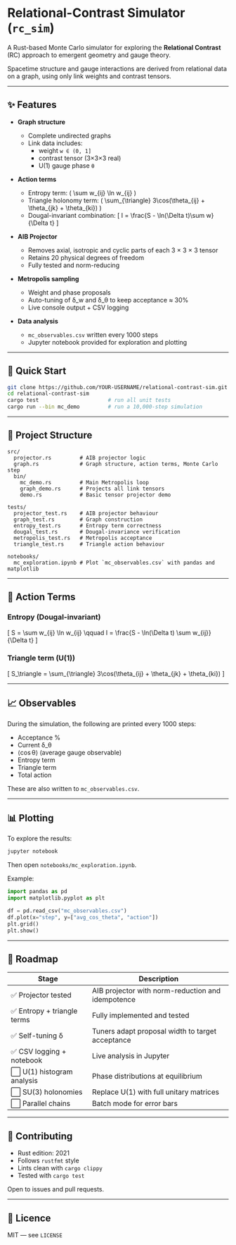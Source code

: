 # Relational-Contrast Simulator (`rc_sim`)

A Rust-based Monte Carlo simulator for exploring the **Relational Contrast** (RC) approach to emergent geometry and gauge theory.

Spacetime structure and gauge interactions are derived from relational data on a graph, using only link weights and contrast tensors.

---

## ✨ Features

- **Graph structure**
  - Complete undirected graphs
  - Link data includes:
    - weight `w ∈ (0, 1]`
    - contrast tensor (3×3×3 real)
    - U(1) gauge phase `θ`

- **Action terms**
  - Entropy term: \( \sum w_{ij} \ln w_{ij} \)
  - Triangle holonomy term: \( \sum_{\triangle} 3\cos(\theta_{ij} + \theta_{jk} + \theta_{ki}) \)
  - Dougal-invariant combination:
    \[
    I = \frac{S - \ln(\Delta t)\sum w}{\Delta t}
    \]

- **AIB Projector**
  - Removes axial, isotropic and cyclic parts of each 3 × 3 × 3 tensor
  - Retains 20 physical degrees of freedom
  - Fully tested and norm-reducing

- **Metropolis sampling**
  - Weight and phase proposals
  - Auto-tuning of δ_w and δ_θ to keep acceptance ≈ 30%
  - Live console output + CSV logging

- **Data analysis**
  - `mc_observables.csv` written every 1000 steps
  - Jupyter notebook provided for exploration and plotting

---

## 🚀 Quick Start

```bash
git clone https://github.com/YOUR-USERNAME/relational-contrast-sim.git
cd relational-contrast-sim
cargo test                      # run all unit tests
cargo run --bin mc_demo         # run a 10,000-step simulation
```

---

## 📂 Project Structure

```
src/
  projector.rs         # AIB projector logic
  graph.rs             # Graph structure, action terms, Monte Carlo step
  bin/
    mc_demo.rs         # Main Metropolis loop
    graph_demo.rs      # Projects all link tensors
    demo.rs            # Basic tensor projector demo

tests/
  projector_test.rs    # AIB projector behaviour
  graph_test.rs        # Graph construction
  entropy_test.rs      # Entropy term correctness
  dougal_test.rs       # Dougal-invariance verification
  metropolis_test.rs   # Metropolis acceptance
  triangle_test.rs     # Triangle action behaviour

notebooks/
  mc_exploration.ipynb # Plot `mc_observables.csv` with pandas and matplotlib
```

---

## 🧪 Action Terms

### Entropy (Dougal-invariant)

\[
S = \sum w_{ij} \ln w_{ij} \qquad
I = \frac{S - \ln(\Delta t) \sum w_{ij}}{\Delta t}
\]

### Triangle term (U(1))

\[
S_\triangle = \sum_{\triangle} 3\cos(\theta_{ij} + \theta_{jk} + \theta_{ki})
\]

---

## 📈 Observables

During the simulation, the following are printed every 1000 steps:

- Acceptance %
- Current δ_θ
- ⟨cos θ⟩ (average gauge observable)
- Entropy term
- Triangle term
- Total action

These are also written to `mc_observables.csv`.

---

## 📊 Plotting

To explore the results:

```bash
jupyter notebook
```

Then open `notebooks/mc_exploration.ipynb`.

Example:

```python
import pandas as pd
import matplotlib.pyplot as plt

df = pd.read_csv("mc_observables.csv")
df.plot(x="step", y=["avg_cos_theta", "action"])
plt.grid()
plt.show()
```

---

## 🧭 Roadmap

| Stage               | Description |
|--------------------|-------------|
| ✅ Projector tested | AIB projector with norm-reduction and idempotence |
| ✅ Entropy + triangle terms | Fully implemented and tested |
| ✅ Self-tuning δ | Tuners adapt proposal width to target acceptance |
| ✅ CSV logging + notebook | Live analysis in Jupyter |
| ⬜ U(1) histogram analysis | Phase distributions at equilibrium |
| ⬜ SU(3) holonomies | Replace U(1) with full unitary matrices |
| ⬜ Parallel chains | Batch mode for error bars |

---

## 🤝 Contributing

- Rust edition: 2021
- Follows `rustfmt` style
- Lints clean with `cargo clippy`
- Tested with `cargo test`

Open to issues and pull requests.

---

## 📄 Licence

MIT — see `LICENSE`

